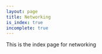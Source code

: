 ```yaml
---
layout: page
title: Networking
is_index: true
incomplete: true
---
```

This is the index page for networking
